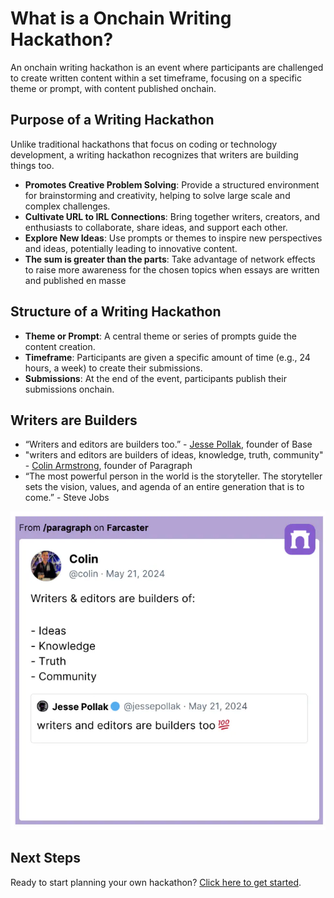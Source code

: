 # What is a Onchain Writing Hackathon?

An onchain writing hackathon is an event where participants are challenged to create written content within a set timeframe, focusing on a specific theme or prompt, with content published onchain. 

## Purpose of a Writing Hackathon

Unlike traditional hackathons that focus on coding or technology development, a writing hackathon recognizes that writers are building things too.  

- **Promotes Creative Problem Solving**: Provide a structured environment for brainstorming and creativity, helping to solve large scale and complex challenges.
- **Cultivate URL to IRL Connections**: Bring together writers, creators, and enthusiasts to collaborate, share ideas, and support each other.
- **Explore New Ideas**: Use prompts or themes to inspire new perspectives and ideas, potentially leading to innovative content.
- **The sum is greater than the parts**: Take advantage of network effects to raise more awareness for the chosen topics when essays are written and published  en masse

## Structure of a Writing Hackathon
- **Theme or Prompt**: A central theme or series of prompts guide the content creation.
- **Timeframe**: Participants are given a specific amount of time (e.g., 24 hours, a week) to create their submissions.
- **Submissions**: At the end of the event, participants publish their submissions onchain.

## Writers are Builders

- “Writers and editors are builders too.” - [Jesse Pollak](https://warpcast.com/jessepollak), founder of Base
- "writers and editors are builders of ideas, knowledge, truth, community" -  [Colin Armstrong](https://warpcast.com/colin), founder of Paragraph
- “The most powerful person in the world is the storyteller. The storyteller sets the vision, values, and agenda of an entire generation that is to come.”  - Steve Jobs

![Writers Are Builders](../assets/images/writersarebuilders.webp)


## Next Steps

Ready to start planning your own hackathon? [Click here to get started](planning.md).

